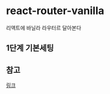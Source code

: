 # react-router-vanilla
리액트에 바닐라 라우터르 달아본다

## 1단계 기본세팅

## 참고
[링크](https://ncoughlin.com/posts/react-navigation-without-react-router/)